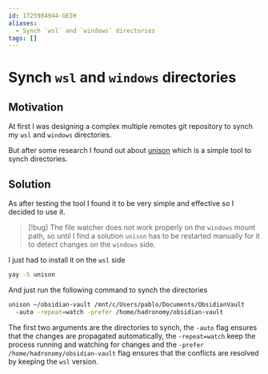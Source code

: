```yaml
---
id: 1725984944-GEIH
aliases:
  - Synch `wsl` and `windows` directories
tags: []
---
```


# Synch `wsl` and `windows` directories

## Motivation

At first I was designing a complex multiple remotes git repository to
synch my `wsl` and `windows` directories.

But after some research I found out about [unison](https://github.com/bcpierce00/unison)
which is a simple tool to synch directories.

## Solution

As after testing the tool I found it to be very simple and effective
so I decided to use it.

> [!bug]
> The file watcher does not work properly on the `windows`
> mount path, so until I find a solution `unison` has to be
> restarted manually for it to detect changes on the `windows` side.

I just had to install it on the `wsl` side

```sh
yay -S unison
```

And just run the following command to synch the directories

```sh
unison ~/obsidian-vault /mnt/c/Users/pablo/Documents/ObsidianVault
  -auto -repeat=watch -prefer /home/hadronomy/obsidian-vault
```

The first two arguments are the directories to synch, the `-auto` flag
ensures that the changes are propagated automatically, the `-repeat=watch`
keep the process running and watching for changes and
the `-prefer /home/hadronomy/obsidian-vault` flag ensures that the conflicts
are resolved by keeping the `wsl` version.
